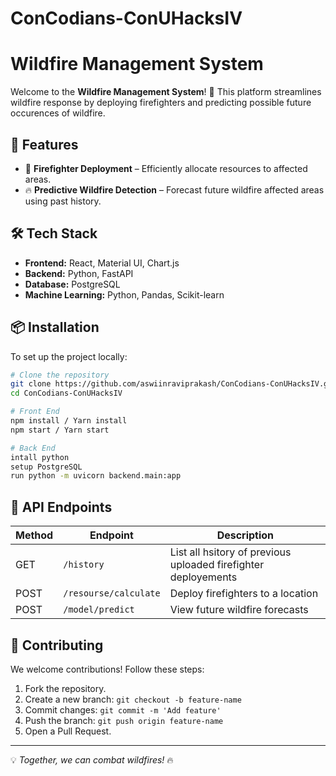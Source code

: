 # ConCodians-ConUHacksIV
# Wildfire Management System

Welcome to the **Wildfire Management System**! 🚒 This platform streamlines wildfire response by deploying firefighters and predicting possible future occurences of wildfire.

## 🚀 Features
- 🚒 **Firefighter Deployment** – Efficiently allocate resources to affected areas.
- 🔥 **Predictive Wildfire Detection** – Forecast future wildfire affected areas using past history.


## 🛠️ Tech Stack
- **Frontend:** React, Material UI, Chart.js
- **Backend:** Python, FastAPI
- **Database:** PostgreSQL
- **Machine Learning:** Python, Pandas, Scikit-learn

## 📦 Installation
To set up the project locally:
```sh
# Clone the repository
git clone https://github.com/aswiinraviprakash/ConCodians-ConUHacksIV.git
cd ConCodians-ConUHacksIV

# Front End
npm install / Yarn install
npm start / Yarn start

# Back End
intall python
setup PostgreSQL
run python -m uvicorn backend.main:app
```

## 📜 API Endpoints
| Method | Endpoint           | Description                      |
|--------|-------------------|----------------------------------|
| GET    | `/history`      | List all hsitory of previous uploaded firefighter deployements       |
| POST   | `/resourse/calculate`         | Deploy firefighters to a location |
| POST    | `/model/predict`    | View future wildfire forecasts  |

## 🤝 Contributing
We welcome contributions! Follow these steps:
1. Fork the repository.
2. Create a new branch: `git checkout -b feature-name`
3. Commit changes: `git commit -m 'Add feature'`
4. Push the branch: `git push origin feature-name`
5. Open a Pull Request.

---
💡 *Together, we can combat wildfires!* 🔥


